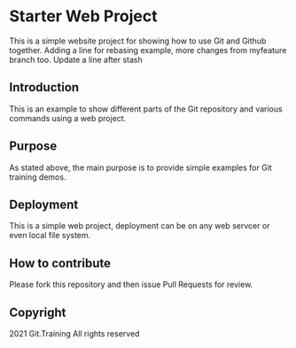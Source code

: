 # Starter Web Project

This is a simple website project for
showing how to use Git and Github together.
Adding a line for rebasing example, more
changes from myfeature branch too. 
Update a line after stash

## Introduction

This is an example to show different parts 
of the Git repository and various commands
using a web project.

## Purpose

As stated above, the main purpose is to
provide simple examples for Git training
demos.

## Deployment

This is a simple web project, deployment
can be on any web servcer or even local
file system.

## How to contribute

Please fork this repository and then issue
Pull Requests for review.

## Copyright

2021 Git.Training All rights reserved